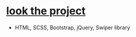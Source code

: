 # [look the project](https://innarennenkampf.github.io/4_project/)
- HTML, SCSS, Bootstrap, jQuery, Swiper library
